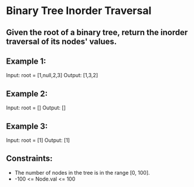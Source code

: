 # Binary Tree Inorder Traversal

## Given the root of a binary tree, return the inorder traversal of its nodes' values.

 

## Example 1:


Input: root = [1,null,2,3]
Output: [1,3,2]
## Example 2:

Input: root = []
Output: []
## Example 3:

Input: root = [1]
Output: [1]
 

## Constraints:

- The number of nodes in the tree is in the range [0, 100].
- -100 <= Node.val <= 100